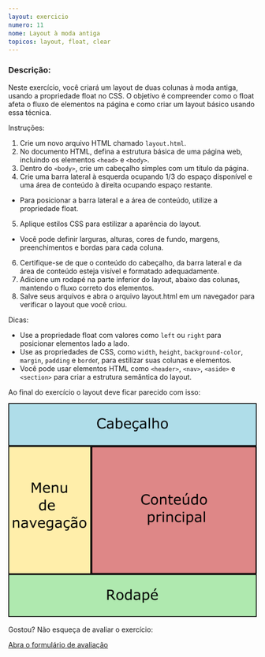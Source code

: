 ```yaml
---
layout: exercicio
numero: 11
nome: Layout à moda antiga
topicos: layout, float, clear
---
```


### Descrição:

Neste exercício, você criará um layout de duas colunas à moda antiga, usando a propriedade float no CSS. O objetivo é compreender como o float afeta o fluxo de elementos na página e como criar um layout básico usando essa técnica.

Instruções:

1. Crie um novo arquivo HTML chamado `layout.html`.
2. No documento HTML, defina a estrutura básica de uma página web, incluindo os elementos `<head>` e `<body>`.
3. Dentro do `<body>`, crie um cabeçalho simples com um título da página.
4. Crie uma barra lateral à esquerda ocupando 1/3 do espaço disponível e uma área de conteúdo à direita ocupando espaço restante.
  - Para posicionar a barra lateral e a área de conteúdo, utilize a propriedade float.
5. Aplique estilos CSS para estilizar a aparência do layout.    
  - Você pode definir larguras, alturas, cores de fundo,  margens, preenchimentos e bordas para cada coluna.
6. Certifique-se de que o conteúdo do cabeçalho, da barra lateral e da área de conteúdo esteja visível e formatado adequadamente.
7. Adicione um rodapé na parte inferior do layout, abaixo das colunas, mantendo o fluxo correto dos elementos.
8. Salve seus arquivos e abra o arquivo layout.html em um navegador para verificar o layout que você criou.

Dicas:

* Use a propriedade float com valores como `left` ou `right` para posicionar elementos lado a lado.
* Use as propriedades de CSS, como `width`, `height`, `background-color`, `margin`, `padding` e `borde`r, para estilizar suas colunas e elementos.
* Você pode usar elementos HTML como `<header>`, `<nav>`, `<aside>` e `<section>` para criar a estrutura semântica do layout.

Ao final do exercício o layout deve ficar parecido com isso:

![Layout de duas colunas](layout-duas-colunas.png)

Gostou? Não esqueça de avaliar o exercício:

<a class="btn" href="https://forms.gle/scs1VxDDFSiMqAhe8" target="_blank"> Abra o formulário de avaliação</a>
